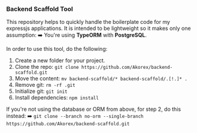 ### Backend Scaffold Tool

This repository helps to quickly handle the boilerplate code for my expressjs applications. It is intended to be lightweight so it makes only one assumption:
➡️ You're using **TypeORM** with **PostgreSQL**.


In order to use this tool, do the following:

1. Create a new folder for your project.
2. Clone the repo: ```git clone https://github.com/Akorex/backend-scaffold.git```
3. Move the content: ```mv backend-scaffold/* backend-scaffold/.[!.]* . ```
4. Remove git: ```rm -rf .git```
5. Initialize git: ```git init```
6. Install dependencies: ```npm install```

If you're not using the database or ORM from above, for step 2, do this instead:
➡️ ```git clone --branch no-orm --single-branch https://github.com/Akorex/backend-scaffold.git```
